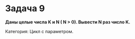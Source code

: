 # Задача 9

**Даны целые числа K и N ( N > 0). Вывести N раз число K.**

Категория: Цикл с параметром.